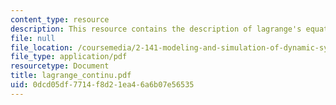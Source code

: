 ```yaml
---
content_type: resource
description: This resource contains the description of lagrange's equations.
file: null
file_location: /coursemedia/2-141-modeling-and-simulation-of-dynamic-systems-fall-2006/0dcd05df7714f8d21ea46a6b07e56535_lagrange_continu.pdf
file_type: application/pdf
resourcetype: Document
title: lagrange_continu.pdf
uid: 0dcd05df-7714-f8d2-1ea4-6a6b07e56535
---
```

